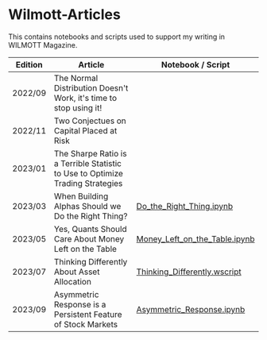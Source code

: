 # Wilmott-Articles
This contains notebooks and scripts used to support my writing in WILMOTT Magazine.

| Edition | Article                                                                       | Notebook / Script |
|---------|-------------------------------------------------------------------------------|----------|
| 2022/09 | The Normal Distribution Doesn't Work, it's time to stop using it!             ||
| 2022/11 | Two Conjectues on Capital Placed at Risk                                      ||
| 2023/01 | The Sharpe Ratio is a Terrible Statistic to Use to Optimize Trading Strategies||
| 2023/03 | When Building Alphas Should we Do the Right Thing?                            |[Do_the_Right_Thing.ipynb](https://www.github.com/Farmhouse121/Wilmott-Articles/blob/main/Do_the_Right_Thing.ipynb)|
| 2023/05 | Yes, Quants Should Care About Money Left on the Table                         |[Money_Left_on_the_Table.ipynb](https://www.github.com/Farmhouse121/Wilmott-Articles/blob/main/Money_Left_on_the_Table.ipynb)|
| 2023/07 | Thinking Differently About Asset Allocation                                   |[Thinking_Differently.wscript](https://www.github.com/Farmhouse121/Wilmott-Articles/blob/main/Thinking_Differently.wscript)
| 2023/09 | Asymmetric Response is a Persistent Feature of Stock Markets                  |[Asymmetric_Response.ipynb](https://www.github.com/Farmhouse121/Wilmott-Articles/blob/main/Asymmetric_Response.ipynb)
